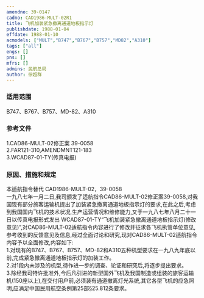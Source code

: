 ```yaml
---
amendno: 39-0147  
cadno: CAD1986-MULT-02R1  
title: 飞机加装紧急撤离通道地板指示灯  
publishdate: 1988-01-04  
effdate: 1988-01-10  
acmodels: ["MULT","B747","B767","B757","MD82","A310"]  
tags: ["all"]  
engs: []  
pns: []  
mfrs: []  
admins: 民航总局  
author: 徐超群  
---
```

  
### 适用范围  
B747、B767、B757、MD-82、A310  
  
<!--more-->  
### 参考文件  
  1.CAD86-MULT-02修正案 39-0058     
  2.FAR121-310,AMENDMNT121-183  
  3.WCAD87-01-TY(传真电报)  
  
### 原因、措施和规定  

  本适航指令替代 CAD1986-MULT-02，39-0058  
  一九八七年一月二日,我司颁发了适航指令CAD86-MULT-02修正案39-0058,对我国现有部分旅客运输机提出了加装紧急撤离通道地板指示灯的要求,在此之后,考虑到我国国内飞机的技术状况,生产运营情况和维修能力,又于一九八七年八月二十一日以传真电报形式发出 WCAD87-01-TY“飞机加装紧急撤离通道地板指示灯(修改意见)”,对CAD86-MULT-02适航指令内容进行了修改并征求各飞机执管单位意见,参考收到的反馈意见及信息,经过全面讨论和研究,现对CAD86-MULT-02适航指令内容予以全面修改,内容如下:  
  1.对现有的B747、B767、B757、MD-82和A310五种机型要求在一九八九年底以前,完成紧急撤离通道地板指示灯的加装工作。  
  2.对1段内未涉及的机型,待作进一步的调查、论证和研究后,将逐步提出要求。  
  3.除经我司特许批准外,今后凡引进的新型国外飞机及我国制造或组装的旅客运输机(150座以上),在交付用户前,必须装有通道撤离灯光系统,其它各型飞机的应急照明,应满足中国民用航空条例第25部§25.812条要求。  
  
